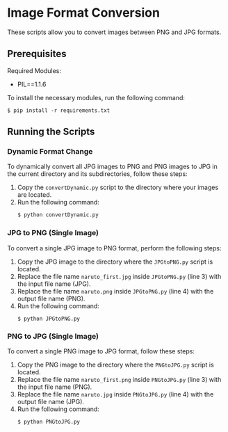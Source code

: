 # Image Format Conversion

These scripts allow you to convert images between PNG and JPG formats.

## Prerequisites

Required Modules:
- PIL==1.1.6

To install the necessary modules, run the following command:
```
$ pip install -r requirements.txt
```

## Running the Scripts

### Dynamic Format Change
To dynamically convert all JPG images to PNG and PNG images to JPG in the current directory and its subdirectories, follow these steps:

1. Copy the `convertDynamic.py` script to the directory where your images are located.
2. Run the following command:
   ```bash
   $ python convertDynamic.py
   ```

### JPG to PNG (Single Image)
To convert a single JPG image to PNG format, perform the following steps:

1. Copy the JPG image to the directory where the `JPGtoPNG.py` script is located.
2. Replace the file name `naruto_first.jpg` inside `JPGtoPNG.py` (line 3) with the input file name (JPG).
3. Replace the file name `naruto.png` inside `JPGtoPNG.py` (line 4) with the output file name (PNG).
4. Run the following command:
   ```
   $ python JPGtoPNG.py
   ```

### PNG to JPG (Single Image)
To convert a single PNG image to JPG format, follow these steps:

1. Copy the PNG image to the directory where the `PNGtoJPG.py` script is located.
2. Replace the file name `naruto_first.png` inside `PNGtoJPG.py` (line 3) with the input file name (PNG).
3. Replace the file name `naruto.jpg` inside `PNGtoJPG.py` (line 4) with the output file name (JPG).
4. Run the following command:
   ```
   $ python PNGtoJPG.py
   ```